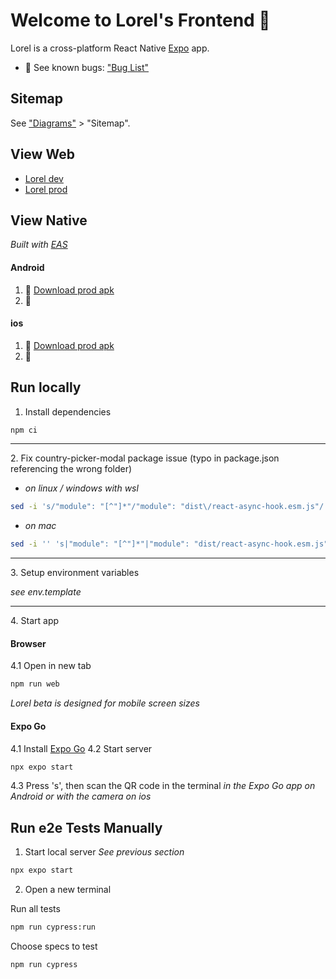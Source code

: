 # Welcome to Lorel's Frontend 👋

Lorel is a cross-platform React Native [Expo](https://expo.dev) app.

- 🐛 See known bugs: ["Bug List"](https://fair-bunny-6a8.notion.site/30cb87a8564d4a33ae322b51e0f6ac56?v=ce7d72da1f8c4565a6928e8373eb13c5)
  <br/>

## Sitemap

See ["Diagrams"](https://fair-bunny-6a8.notion.site/30cb87a8564d4a33ae322b51e0f6ac56?v=ce7d72da1f8c4565a6928e8373eb13c5) > "Sitemap".
<br/>

## View Web

- [Lorel dev](https://dev.lorel.app)
- [Lorel prod](https://lorel.app)
  <br/>

## View Native

_Built with [EAS](https://docs.expo.dev/build/setup/)_

#### Android

1. 🚧 [Download prod apk](https://dev.lorel.app)
2. 🚧

#### ios

1. 🚧 [Download prod apk](https://dev.lorel.app)
2. 🚧 <br/>

## Run locally

1.  Install dependencies

```bash
npm ci
```

<hr/>
2. Fix country-picker-modal package issue (typo in package.json referencing the wrong folder)

- _on linux / windows with wsl_

```bash
sed -i 's/"module": "[^"]*"/"module": "dist\/react-async-hook.esm.js"/' node_modules/react-native-country-picker-modal/node_modules/react-async-hook/package.json
```

- _on mac_

```bash
sed -i '' 's|"module": "[^"]*"|"module": "dist/react-async-hook.esm.js"|' node_modules/react-native-country-picker-modal/node_modules/react-async-hook/package.json
```

<hr/>
3. Setup environment variables

_see env.template_

<hr/>
4. Start app

#### **Browser**

4.1 Open in new tab

```bash
npm run web
```

_Lorel beta is designed for mobile screen sizes_

#### **Expo Go**

4.1 Install [Expo Go](https://expo.dev/go)
4.2 Start server

```bash
npx expo start
```

4.3 Press 's', then scan the QR code in the terminal
_in the Expo Go app on Android or with the camera on ios_
<br/>

## Run e2e Tests Manually

1. Start local server
   _See previous section_

```bash
npx expo start
```

2. Open a new terminal

Run all tests

```bash
npm run cypress:run
```

Choose specs to test

```bash
npm run cypress
```
